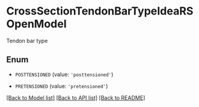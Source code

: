 # CrossSectionTendonBarTypeIdeaRSOpenModel

Tendon bar type

## Enum

* `POSTTENSIONED` (value: `'posttensioned'`)

* `PRETENSIONED` (value: `'pretensioned'`)

[[Back to Model list]](../README.md#documentation-for-models) [[Back to API list]](../README.md#documentation-for-api-endpoints) [[Back to README]](../README.md)


